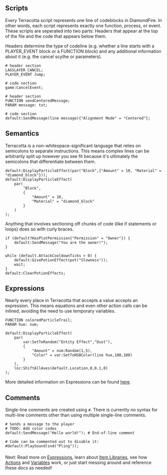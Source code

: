 ## Scripts
Every Terracotta script represents one line of codeblocks in DiamondFire. In other words, each script represents exactly one function, process, or event. These scripts are seperated into two parts: Headers that appear at the top of the file and the code that appears below them. 

Headers determine the type of codeline (e.g. whether a line starts with a PLAYER_EVENT block or a FUNCTION block) and any additional information about it (e.g. the cancel scythe or parameters).

```tc title="Example Event"
# header section
LAGSLAYER_CANCEL;
PLAYER_EVENT Jump;

# code section
game:CancelEvent;
```

```tc title="Example Function"
# header section
FUNCTION sendCenteredMessage;
PARAM message: txt;

# code section
default:SendMessage(line message){"Alignment Mode" = "Centered"};
```

## Semantics

Terracotta is a non-whitespace-significant language that relies on semicolons to separate instructions. This means complex lines can be arbitrarily split up however you see fit because it's ultimately the semicolons that differentiate between them.

```tc title="Both of these statements are valid."
default:DisplayParticleEffect(par("Block",{"Amount" = 10, "Material" = "diamond_block"}));
default:DisplayParticleEffect(
    par(
        "Block",
        {
            "Amount" = 10, 
            "Material" = "diamond_block"
        }
    )
);
```

Anything that involves sectioning off chunks of code (like if statements or loops) does so with curly braces.
```tc title="Example"
if (default?HasPlotPermission{"Permission" = "Owner"}) {
    default:SendMessage("You are the owner!");
}
```
```tc title="Example"
while (default.AttackCooldownTicks > 0) {
    default:GivePotionEffect(pot("Slowness"));
    wait;
}
default:ClearPotionEffects;
```

## Expressions
Nearly every place in Terracotta that accepts a value accepts an expression. This means equations and even other action calls can be inlined, avoiding the need to use temporary variables.

```tc title="Example"
FUNCTION coloredParticleTrail;
PARAM hue: num;

default:DisplayParticleEffect(
    par(
        var:SetToRandom("Entity Effect","Dust"),
        {
            "Amount" = num:Random(1,5),
            "Color" = var:SetToHSBColor(line hue,100,100)
        }
    ),
    loc:ShiftAllAxes(default.Location,0,0.1,0)
);
```
More detailed information on Expressions can be found [here](../language_features/expressions.md).

## Comments
Single-line comments are created using `#`. There is currently no syntax for multi-line comments other than using multiple single-line comments.
```tc
# Sends a message to the player
# TODO: Add color codes
default:SendMessage("Hello world!"); # End-of-line comment

# Code can be commented out to disable it:
#default:PlaySound(snd("Pling"));
```
####
Next: Read more on [Expressions](../language_features/expressions.md), learn about [Item Libraries](), see how [Actions](../codeblocks/action.md) and [Variables](../codeitems/variable.md) work, or just start messing around and reference these docs as needed!